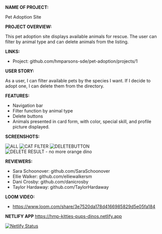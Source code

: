 **NAME OF PROJECT:**

Pet Adoption Site

**PROJECT OVERVIEW:**

This pet adoption site displays available animals for rescue. The user can filter by animal type and can delete animals from the listing.

**LINKS:**

- Project: github.com/hmparsons-sde/pet-adoption/projects/1

**USER STORY:**

As a user, I can filter available pets by the species I want. If I decide to adopt one, I can delete them from the directory.

**FEATURES:**

- Navigation bar
- Filter function by animal type
- Delete buttons
- Animals presented in card form, with color, special skill, and profile picture displayed.

**SCREENSHOTS:**

![ALL](https://user-images.githubusercontent.com/67122062/106347345-620a1d80-6283-11eb-90d0-44b26d9bef4a.png)
![CAT FILTER](https://user-images.githubusercontent.com/67122062/106347350-68989500-6283-11eb-88a6-5da7a64a62a9.png)
![DELETEBUTTON](https://user-images.githubusercontent.com/67122062/106347354-6e8e7600-6283-11eb-9488-7c7819e9c53f.png)
![DELETE RESULT - no more orange dino](https://user-images.githubusercontent.com/67122062/106347358-72ba9380-6283-11eb-9afa-5f1f8536db9f.png)

**REVIEWERS:**

- Sara Schoonover: github.com/SaraSchoonover
- Ellie Walker: github.com/elliewalkersm
- Dani Crosby: github.com/danicrosby
- Taylor Hardaway: github.com/TaylorHardaway

**LOOM VIDEO:**

- https://www.loom.com/share/3e7520da178d4166985829d5e05fa184

**NETLIFY APP**
https://hmp-kitties-pups-dinos.netlify.app

[![Netlify Status](https://api.netlify.com/api/v1/badges/6453111f-3bac-4b83-a0e1-e0d50df754ee/deploy-status)](https://app.netlify.com/sites/hmp-kitties-pups-dinos/deploys)
